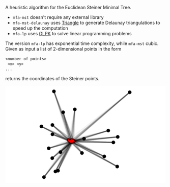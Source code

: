 A heuristic algorithm for the Euclidean Steiner Minimal Tree.
- `mfa-mst` doesn't require any external library
- `mfa-mst-delaunay` uses [Triangle](https://people.math.sc.edu/Burkardt/c_src/triangle/triangle.html) to generate Delaunay triangulations to speed up the computation
- `mfa-lp` uses [GLPK](https://www.gnu.org/software/glpk/) to solve linear programming problems

The version `mfa-lp` has exponential time complexity, while `mfa-mst` cubic.
Given as input a list of 2-dimensional points in the form
```
<number of points>
 <x> <y>
...
```
returns the coordinates of the Steiner points.


![](https://github.com/mrSepi/mfa-esmt/blob/main/example.gif)
